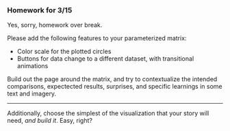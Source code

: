 ### Homework for 3/15

Yes, sorry, homework over break.

Please add the following features to your parameterized matrix:

- Color scale for the plotted circles
- Buttons for data change to a different dataset, with transitional animations

Build out the page around the matrix, and try to contextualize the intended comparisons, expectected results, surprises, and specific learnings in some text and imagery.

-----

Additionally, choose the simplest of the visualization that your story will need, *and build it*. Easy, right? 



